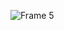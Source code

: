 
![Frame 5](https://github.com/fl3xice/fl3xice/assets/52685852/b04f03ac-5ce1-4844-97f3-71b565b7b7fd)
